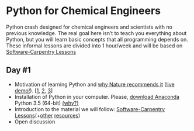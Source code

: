 # Python for Chemical Engineers
Python crash designed for chemical engineers and scientists with no previous knowledge. The real goal here isn’t to teach you everything about Python, but you will learn basic concepts that all programming depends on. These informal lessons are divided into 1 hour/week and will be based on [Software-Carpentry Lessons](http://software-carpentry.org/lessons.html)

## Day #1
* Motivation of learning Python and [why Nature recommends it](http://www.nature.com/news/programming-pick-up-python-1.16833) ([live demo!](http://www.nature.com/news/ipython-interactive-demo-7.21492)). [[1](https://speakerdeck.com/fperez/ipython-and-project-jupyter-a-language-independent-architecture-for-open-computing-and-data-science), [2](http://www.slideshare.net/teoliphant/python-as-the-zen-of-data-science), [3](http://nbviewer.ipython.org/github/fperez/pycon2014-keynote/blob/master/Index.ipynb)]
* Installation of Python in your computer. Please, [download Anaconda](https://www.continuum.io/downloads) Python 3.5 (64-bit) [(why?)](http://www.slideshare.net/continuumio/distributed-computing-on-your-cluster-with-anaconda-webinar-2015)
* Introduction to the material we will follow: [Software-Carpentry Lessons](http://software-carpentry.org/lessons.html)(+[other](https://github.com/ipython/ipython/wiki/A-gallery-of-interesting-IPython-Notebooks) [resources](https://automatetheboringstuff.com/))
* Open discussion
